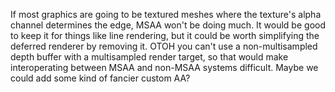 If most graphics are going to be textured meshes
where the texture's alpha channel determines the edge,
MSAA won't be doing much.
It would be good to keep it for things like line rendering,
but it could be worth simplifying the deferred renderer
by removing it.
OTOH you can't use a non-multisampled depth buffer
with a multisampled render target,
so that would make interoperating between MSAA and non-MSAA systems difficult.
Maybe we could add some kind of fancier custom AA?